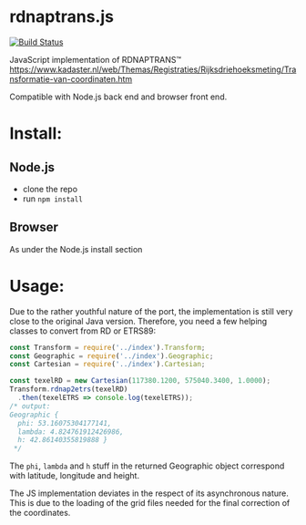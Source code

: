 # rdnaptrans.js
[![Build Status](https://travis-ci.org/reinvantveer/rdnaptrans.js.svg?branch=master)](https://travis-ci.org/reinvantveer/rdnaptrans.js)

JavaScript implementation of RDNAPTRANS&trade;
https://www.kadaster.nl/web/Themas/Registraties/Rijksdriehoeksmeting/Transformatie-van-coordinaten.htm

Compatible with Node.js back end and browser front end.

# Install:
## Node.js
* clone the repo
* run `npm install`

## Browser
As under the Node.js install section

# Usage:
Due to the rather youthful nature of the port, the implementation is still very close to the original Java version. Therefore, you need a few helping classes to convert from RD or ETRS89:

```js
const Transform = require('../index').Transform;
const Geographic = require('../index').Geographic;
const Cartesian = require('../index').Cartesian;

const texelRD = new Cartesian(117380.1200, 575040.3400, 1.0000);
Transform.rdnap2etrs(texelRD)
  .then(texelETRS => console.log(texelETRS));
/* output:
Geographic {
  phi: 53.16075304177141,
  lambda: 4.824761912426986,
  h: 42.86140355819888 }
 */
```

The `phi`, `lambda` and `h` stuff in the returned Geographic object correspond with latitude, longitude and height. 

The JS implementation deviates in the respect of its asynchronous nature. This is due to the loading of the grid files needed for the final correction of the coordinates.